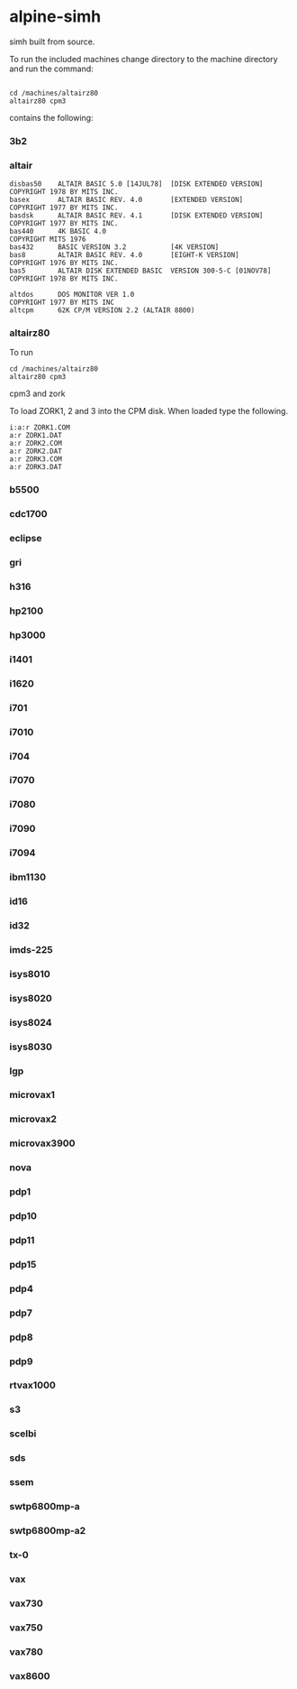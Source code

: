 # alpine-simh








simh built from source.

To run the included machines change directory to the machine directory and run the command:

```Example

cd /machines/altairz80
altairz80 cpm3 

```

contains the following:


### 3b2
### altair

``` SIMH file   Name                        NameDetails                 Copyright
disbas50    ALTAIR BASIC 5.0 [14JUL78]  [DISK EXTENDED VERSION]     COPYRIGHT 1978 BY MITS INC.
basex       ALTAIR BASIC REV. 4.0       [EXTENDED VERSION]          COPYRIGHT 1977 BY MITS INC.
basdsk      ALTAIR BASIC REV. 4.1       [DISK EXTENDED VERSION]     COPYRIGHT 1977 BY MITS INC.
bas440      4K BASIC 4.0                                            COPYRIGHT MITS 1976
bas432      BASIC VERSION 3.2           [4K VERSION]
bas8        ALTAIR BASIC REV. 4.0       [EIGHT-K VERSION]           COPYRIGHT 1976 BY MITS INC.
bas5        ALTAIR DISK EXTENDED BASIC  VERSION 300-5-C [01NOV78]   COPYRIGHT 1978 BY MITS INC.

altdos      DOS MONITOR VER 1.0                                     COPYRIGHT 1977 BY MITS INC
altcpm      62K CP/M VERSION 2.2 (ALTAIR 8800)
```

### altairz80


To run

``` 
cd /machines/altairz80 
altairz80 cpm3
```

cpm3 and zork

To load ZORK1, 2 and 3 into the CPM disk.  When loaded type the following.

```
i:a:r ZORK1.COM
a:r ZORK1.DAT
a:r ZORK2.COM
a:r ZORK2.DAT
a:r ZORK3.COM
a:r ZORK3.DAT
```

### b5500
### cdc1700
### eclipse
### gri
### h316
### hp2100
### hp3000
###  i1401
### i1620
### i701
### i7010
### i704
### i7070
### i7080
### i7090
### i7094
### ibm1130
### id16
### id32
### imds-225
### isys8010
### isys8020
### isys8024
### isys8030
### lgp
### microvax1
### microvax2
### microvax3900
### nova
### pdp1
### pdp10
### pdp11
### pdp15
### pdp4
### pdp7
### pdp8
### pdp9
### rtvax1000
### s3
### scelbi
### sds
### ssem
### swtp6800mp-a
### swtp6800mp-a2
### tx-0
### vax
### vax730
### vax750
### vax780
### vax8600

